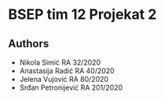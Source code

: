 # BSEP tim 12 Projekat 2

## Authors

* Nikola Simić RA 32/2020
* Anastasija Radić RA 40/2020
* Jelena Vujović RA 80/2020
* Srđan Petronijević RA 201/2020
